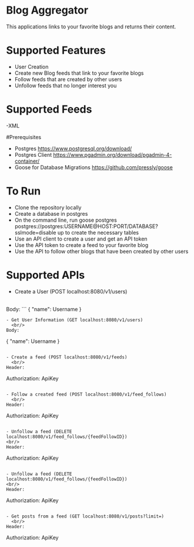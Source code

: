 # Blog Aggregator 

This applications links to your favorite blogs and returns their content.

# Supported Features
- User Creation
- Create new Blog feeds that link to your favorite blogs
- Follow feeds that are created by other users
- Unfollow feeds that no longer interest you

# Supported Feeds
-XML

#Prerequisites
- Postgres <https://www.postgresql.org/download/>
- Postgres Client <https://www.pgadmin.org/download/pgadmin-4-container/>
- Goose for Database Migrations <https://github.com/pressly/goose>

# To Run
- Clone the repository locally
- Create a database in postgres
- On the command line, run goose postgres postgres://postgres:USERNAME@HOST:PORT/DATABASE?sslmode=disable up to create the necessary tables
- Use an API client to create a user and get an API token
- Use the API token to create a feed to your favorite blog
- Use the API to follow other blogs that have been created by other users

# Supported APIs
- Create a User (POST localhost:8080/v1/users)
<br/> 
Body:
```
{
"name": Username
}

```
- Get User Information (GET localhost:8080/v1/users)
  <br/>
Body:
```
{
"name": Username
}

```

- Create a feed (POST localhost:8080/v1/feeds)
  <br/>
Header:
```
Authorization: ApiKey <key>
```

- Follow a created feed (POST localhost:8080/v1/feed_follows)
  <br/>
Header:
```
Authorization: ApiKey <key>
```

- Unfollow a feed (DELETE localhost:8080/v1/feed_follows/{feedFollowID})
<br/>
Header:
```
Authorization: ApiKey <key>
```

- Unfollow a feed (DELETE localhost:8080/v1/feed_follows/{feedFollowID})
<br/>
Header:
```
Authorization: ApiKey <key>
```

- Get posts from a feed (GET localhost:8080/v1/posts?limit=)
  <br/>
Header:
```
Authorization: ApiKey <key>
```


